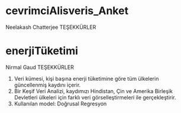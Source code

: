 # cevrimciAlisveris_Anket
Neelakash Chatterjee TEŞEKKÜRLER

# enerjiTüketimi
Nirmal Gaud TEŞEKKÜRLER

1. Veri kümesi, kişi başına enerji tüketimine göre tüm ülkelerin güncellenmiş kaydını içerir.
2. Bir Keşif Veri Analizi, kaydımızı Hindistan, Çin ve Amerika Birleşik Devletleri ülkeleri için farklı veri görselleştirmeleri ile gerçekleştirir.
3. Kullanılan model: Doğrusal Regresyon


